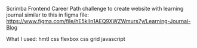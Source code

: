 Scrimba Frontend Career Path challenge to create website with learning journal similar to this in figma file:
https://www.figma.com/file/hE5klIn1AEQ9XWZWmurs7y/Learning-Journal-Blog

What I used:
hmtl
css flexbox
css grid
javascript


